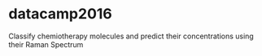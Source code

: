 # datacamp2016
Classify chemiotherapy molecules and predict their concentrations using their Raman Spectrum
